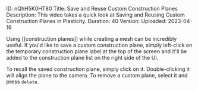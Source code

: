 ID: nQhH5K0HT80
Title: Save and Reuse Custom Construction Planes
Description: This video takes a quick look at Saving and Reusing Custom Construction Planes in Plasticity.
Duration: 40
Version: 
Uploaded: 2023-04-16

Using [[construction planes]] while creating a mesh can be incredibly useful. If you'd like to save a custom construction plane, simply left-click on the temporary construction plane label at the top of the screen and it'll be added to the construction plane list on the right side of the UI.

To recall the saved construction plane, simply click on it. Double-clicking it will align the plane to the camera. To remove a custom plane, select it and
press `delete`.
